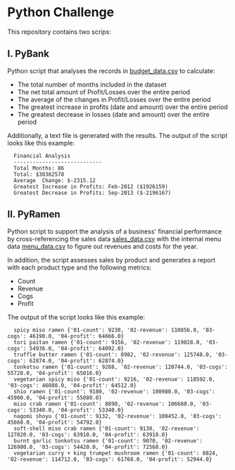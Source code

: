 # Python Challenge
This repository contains two scrips:

## I. PyBank
Python script that analyses the records in [budget_data.csv](PyBank/Resources/budget_data.csv) to calculate:
- The total number of months included in the dataset
- The net total amount of Profit/Losses over the entire period
- The average of the changes in Profit/Losses over the entire period
- The greatest increase in profits (date and amount) over the entire period
- The greatest decrease in losses (date and amount) over the entire period

Additionally, a text file is generated with the results. The output of the script looks like this example:
```text
  Financial Analysis
  ----------------------------
  Total Months: 86
  Total: $38382578
  Average  Change: $-2315.12
  Greatest Increase in Profits: Feb-2012 ($1926159)
  Greatest Decrease in Profits: Sep-2013 ($-2196167)
```

## II. PyRamen
Python script to support the analysis of a business' financial performance by cross-referencing the sales data 
[sales_data.csv](PyRamen/Resources/sales_data.csv) with the internal menu data [menu_data.csv](PyRamen/Resources/menu_data.csv) 
to figure out revenues and costs for the year.

In addition, the script assesses sales by product and generates a report with each product type and the following metrics:
- Count
- Revenue
- Cogs
- Profit

The output of the script looks like this example:
```text
  spicy miso ramen {'01-count': 9238, '02-revenue': 110856.0, '03-cogs': 46190.0, '04-profit': 64666.0}
  tori paitan ramen {'01-count': 9156, '02-revenue': 119028.0, '03-cogs': 54936.0, '04-profit': 64092.0}
  truffle butter ramen {'01-count': 8982, '02-revenue': 125748.0, '03-cogs': 62874.0, '04-profit': 62874.0}
  tonkotsu ramen {'01-count': 9288, '02-revenue': 120744.0, '03-cogs': 55728.0, '04-profit': 65016.0}
  vegetarian spicy miso {'01-count': 9216, '02-revenue': 110592.0, '03-cogs': 46080.0, '04-profit': 64512.0}
  shio ramen {'01-count': 9180, '02-revenue': 100980.0, '03-cogs': 45900.0, '04-profit': 55080.0}
  miso crab ramen {'01-count': 8890, '02-revenue': 106680.0, '03-cogs': 53340.0, '04-profit': 53340.0}
  nagomi shoyu {'01-count': 9132, '02-revenue': 100452.0, '03-cogs': 45660.0, '04-profit': 54792.0}
  soft-shell miso crab ramen {'01-count': 9130, '02-revenue': 127820.0, '03-cogs': 63910.0, '04-profit': 63910.0}
  burnt garlic tonkotsu ramen {'01-count': 9070, '02-revenue': 126980.0, '03-cogs': 54420.0, '04-profit': 72560.0}
  vegetarian curry + king trumpet mushroom ramen {'01-count': 8824, '02-revenue': 114712.0, '03-cogs': 61768.0, '04-profit': 52944.0}
 ```